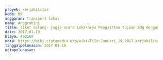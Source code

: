 ```yaml
---
proyek: kerjabilitas
kode: B5
anggaran: Transport lokal
nama: Anggrahini
title: tiket malang- jogja acara Lokakarya Mengaitkan tujuan SDg dengan inisiatif lokal a.n Anggrahini dan Ndaru Patma
date: 2017-01-19
biaya: 492500
nota: https://wiki.ciptamedia.org/wiki/File:Januari_19_2017_kerjabilitas_B5_tiket_malang_jogja_anggrahini954.jpg
tanggalpelunasan: 2017-01-19
notapelunasan:
---
```


